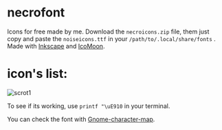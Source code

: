# necrofont
Icons for free made by me.
Download the `necroicons.zip` file, them just copy and paste the `noiseicons.ttf` in your `/path/to/.local/share/fonts` .
Made with [Inkscape](https://inkscape.org/en/) and [IcoMoon](https://icomoon.io/).

# icon's list:
![scrot1](http://i.imgur.com/Q8x5AEz.png "scrot1.png")

To see if its working, use `printf "\uE910` in your terminal.

You can check the font with [Gnome-character-map](https://wiki.gnome.org/action/show/Apps/Gucharmap?action=show&redirect=Gucharmap).
